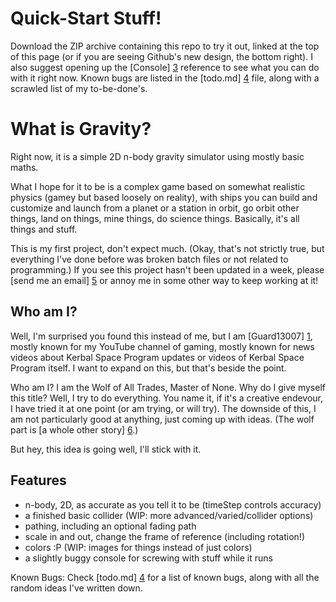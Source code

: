 Quick-Start Stuff!
==================

Download the ZIP archive containing this repo to try it out, linked at the top of this page (or if you are seeing Github's new design, the bottom right). I also suggest opening up the [Console] [3] reference to see what you can do with it right now. Known bugs are listed in the [todo.md] [4] file, along with a scrawled list of my to-be-done's.

What is Gravity?
================

Right now, it is a simple 2D n-body gravity simulator using mostly basic maths.

What I hope for it to be is a complex game based on somewhat realistic physics (gamey but based loosely on reality), with ships you can build and customize and launch from a planet or a station in orbit, go orbit other things, land on things, mine things, do science things. Basically, it's all things and stuff.

This is my first project, don't expect much. (Okay, that's not strictly true, but everything I've done before was broken batch files or not related to programming.) If you see this project hasn't been updated in a week, please [send me an email] [5] or annoy me in some other way to keep working at it!

Who am I?
---------

Well, I'm surprised you found this instead of me, but I am [Guard13007] [1], mostly known for my YouTube channel of gaming, mostly known for news videos about Kerbal Space Program updates or videos of Kerbal Space Program itself. I want to expand on this, but that's beside the point.

Who am I? I am the Wolf of All Trades, Master of None. Why do I give myself this title? Well, I try to do everything. You name it, if it's a creative endevour, I have tried it at one point (or am trying, or will try). The downside of this, I am not particularly good at anything, just coming up with ideas. (The wolf part is [a whole other story] [6].)

But hey, this idea is going well, I'll stick with it.

Features
--------

* n-body, 2D, as accurate as you tell it to be (timeStep controls accuracy)
* a finished basic collider (WIP: more advanced/varied/collider options)
* pathing, including an optional fading path
* scale in and out, change the frame of reference (including rotation!)
* colors :P (WIP: images for things instead of just colors)
* a slightly buggy console for screwing with stuff while it runs

Known Bugs: Check [todo.md] [4] for a list of known bugs, along with all the random ideas I've written down.

[1]: http://youtube.com/user/Guard13007 "My YouTube"
[2]: http://htmlpreview.github.io/?https://github.com/Guard13007/gravity/blob/master/gravity.html "Gravity inside github's HTML preview (no longer working)"
[3]: https://github.com/guard13007/gravity/blob/master/Console.md "Console"
[4]: https://github.com/guard13007/gravity/blob/master/todo.md "todo.md"
[5]: mailto:paul.liverman.iii@gmail.com "email"
[6]: http://en.wikipedia.org/wiki/Furry_fandom "I'm sorta kinda a furry"